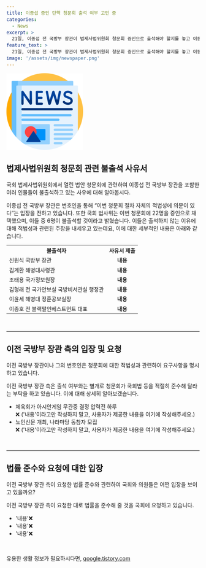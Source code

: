 ```yaml
---
title: 이종섭 증인 탄핵 청문회 출석 여부 고민 중
categories:
  - News
excerpt: >
  21일, 이종섭 전 국방부 장관이 법제사법위원회 청문회 증인으로 출석해야 할지를 놓고 이동하지 않겠다는 입장을 밝힘. 이에 앞서 국회 법사위는 22명을 증인으로 채택하며, 6명이 불출석 가능한 사유서를 제출함. 또한, 관련 법률 준수를 요청하며 증인에 대한 모욕 발언을 자제할 것을 요청함.
feature_text: >
  21일, 이종섭 전 국방부 장관이 법제사법위원회 청문회 증인으로 출석해야 할지를 놓고 이동하지 않겠다는 입장을 밝힘. 이에 앞서 국회 법사위는 22명을 증인으로 채택하며, 6명이 불출석 가능한 사유서를 제출함. 또한, 관련 법률 준수를 요청하며 증인에 대한 모욕 발언을 자제할 것을 요청함.
image: '/assets/img/newspaper.png'
---
```


<p><img src="/assets/img/newspaper.png" alt="kimp 속보" /></p>

<h2 data-ke-size="size26">법제사법위원회 청문회 관련 불출석 사유서</h2>

<p>국회 법제사법위원회에서 열린 법안 청문회에 관련하여 이종섭 전 국방부 장관을 포함한 여러 인물들이 불출석하고 있는 사유에 대해 알아봅시다.</p>

<p data-ke-size="size16">이종섭 전 국방부 장관은 변호인을 통해 “이번 청문회 절차 자체의 적법성에 의문이 있다”는 입장을 전하고 있습니다. 또한 국회 법사위는 이번 청문회에 22명을 증인으로 채택했으며, 이들 중 6명이 불출석할 것이라고 밝혔습니다. 이들은 출석하지 않는 이유에 대해 적법성과 관련된 주장을 내세우고 있는데요, 이에 대한 세부적인 내용은 아래와 같습니다.</p>

<table>
    <tr>
        <th>불출석자</th>
        <th>사유서 제출</th>
    </tr>
    <tr>
        <td>신원식 국방부 장관</td>
        <td style="text-align: center; height: 17px;"><b>내용</b></td>
    </tr>
    <tr>
        <td>김계환 해병대사령관</td>
        <td style="text-align: center; height: 17px;"><b>내용</b></td>
    </tr>
    <tr>
        <td>조태용 국가정보원장</td>
        <td style="text-align: center; height: 17px;"><b>내용</b></td>
    </tr>
    <tr>
        <td>김형래 전 국가안보실 국방비서관실 행정관</td>
        <td style="text-align: center; height: 17px;"><b>내용</b></td>
    </tr>
    <tr>
        <td>이윤세 해병대 정훈공보실장</td>
        <td style="text-align: center; height: 17px;"><b>내용</b></td>
    </tr>
    <tr>
        <td>이종호 전 블랙펄인베스트먼트 대표</td>
        <td style="text-align: center; height: 17px;"><b>내용</b></td>
    </tr>
</table>

<p data-ke-size="size16">&nbsp;</p>

<hr>

<h2 data-ke-size="size26">이전 국방부 장관 측의 입장 및 요청</h2>

<p>이전 국방부 장관이나 그의 변호인은 청문회에 대한 적법성과 관련하여 요구사항을 명시하고 있습니다.</p>

<p data-ke-size="size16">이전 국방부 장관 측은 출석 여부와는 별개로 청문회가 국회법 등을 적절히 준수해 달라는 부탁을 하고 있습니다. 이에 대해 상세히 알아보겠습니다.</p>

<ul>
    <li>체육회가 아시안게임 무관중 결정 압력전 하루<br>❌ ('내용'이라고만 작성하지 말고, 사용자가 제공한 내용을 여기에 작성해주세요.)
    <li>노인신문 개최, 나라마당 동참자 모집<br>❌ ('내용'이라고만 작성하지 말고, 사용자가 제공한 내용을 여기에 작성해주세요.)
</ul>

<p data-ke-size="size16">&nbsp;</p>

<hr>

<h2 data-ke-size="size26">법률 준수와 요청에 대한 입장</h2>

<p>이전 국방부 장관 측이 요청한 법률 준수와 관련하여 국회와 의원들은 어떤 입장을 보이고 있을까요?</p>

<p data-ke-size="size16">이전 국방부 장관 측이 요청한 대로 법률을 준수해 줄 것을 국회에 요청하고 있습니다.</p>

<ul>
    <li>'내용'❌
    <li>'내용'❌
    <li>'내용'❌
</ul>

<p data-ke-size="size16">&nbsp;</p>
유용한 생활 정보가 필요하시다면, <a href="https://qoogle.tistory.com" rel="dofollow">qoogle.tistory.com</a>


